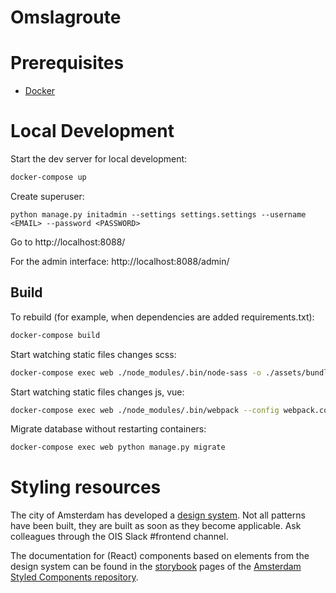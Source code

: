 # Omslagroute

# Prerequisites

- [Docker](https://docs.docker.com/docker-for-mac/install/)

# Local Development

Start the dev server for local development:
```bash
docker-compose up
```

Create superuser:
```
python manage.py initadmin --settings settings.settings --username <EMAIL> --password <PASSWORD>
```

Go to http://localhost:8088/

For the admin interface:
http://localhost:8088/admin/


## Build

To rebuild (for example, when dependencies are added requirements.txt):
```bash
docker-compose build
```

Start watching static files changes scss:

```bash
docker-compose exec web ./node_modules/.bin/node-sass -o ./assets/bundles/ static_src/sass --watch
```

Start watching static files changes js, vue:

```bash
docker-compose exec web ./node_modules/.bin/webpack --config webpack.config.js --watch
```

Migrate database without restarting containers:

```bash
docker-compose exec web python manage.py migrate
```

# Styling resources

The city of Amsterdam has developed a [design system](https://designsystem.amsterdam.nl/7awj1hc9f/p/39359e-design-system). Not all patterns have been built, they are built as soon as they become applicable. Ask colleagues through the OIS Slack #frontend channel.

The documentation for (React) components based on elements from the design system can be found in the [storybook](https://amsterdam.github.io/amsterdam-styled-components/?path=/story/experimental-atoms-accordion--single-accordion-with-paragraph) pages of the [Amsterdam Styled Components repository](https://github.com/Amsterdam/amsterdam-styled-components/tree/master/.storybook).
